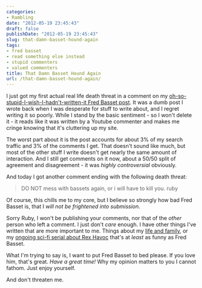 ```yaml
---
categories:
- Rambling
date: "2012-05-19 23:45:43"
draft: false
publishDate: "2012-05-19 23:45:43"
slug: that-damn-basset-hound-again
tags:
- fred basset
- read something else instead
- stupid commenters
- valued commenters
title: That Damn Basset Hound Again
url: /that-damn-basset-hound-again/
---
```

I just got my first actual real life death threat in a comment on my
[oh-so-stupid-I-wish-I-hadn't-written-it Fred Basset
post](//the.geekorium.com.au/why-fred-basset-is-the-dumbest-comic-strip-ever/).
It was a dumb post I wrote back when I was desperate for stuff to write
about, and I regret writing it so poorly. While I stand by the basic
sentiment - so I won't delete it - it reads like it was written by a
Youtube commenter and makes me cringe knowing that it's cluttering up my
site.

The worst part about it is the post accounts for about 3% of my search
traffic and 3% of the comments I get. That doesn't sound like much, but
most of the other stuff I write doesn't get nearly the same amount of
interaction. And I still get comments on it now, about a 50/50 split of
agreement and disagreement - it was *highly controversial* obviously.

And today I got another comment ending with the following death threat:

> DO NOT mess with bassets again, or i will have to kill you. ruby

Of course, this chills me to my core, but I believe so strongly how bad
Fred Basset is, that I *will not be frightened into submission*.

Sorry Ruby, I won't be publishing your comments, nor that of the *other*
person who left a comment. I just don't *care* enough. I have other
things I've written that are more important to me. Things about my [life
and family](//the.geekorium.com.au/category/blog/life/), or my [ongoing
sci-fi serial about Rex
Havoc](//the.geekorium.com.au/category/space-flight-704/) that's at
*least* as funny as Fred Basset.

What I'm trying to say is, I want to put Fred Basset to bed please. If
you love him, that's great. *Have a great time!* Why my opinion matters
to you I cannot fathom. Just enjoy yourself.

And don't threaten me.